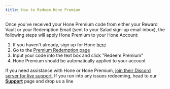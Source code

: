 ```yaml
---
title: How to Redeem Hone Premium
---
```


Once you've received your Hone Premium code from either your Reward Vault or your Redemption Email (sent to your Salad
sign-up email inbox), the following steps will apply Hone Premium to your Hone Account:

1. If you haven't already, sign up for Hone [here](http://hone.gg/)
2. Go to the [Premium Redemption page](https://hone.gg/app/redeem)
3. Input your code into the text box and click "Redeem Premium"
4. Hone Premium should be automatically applied to your account

If you need assistance with Hone or Hone Premium,
[join their Discord server for live support](https://discord.com/invite/hone). If you run into any issues redeeming,
head to our [**Support**](https://support.salad.com/hc/en-us) page and drop us a line
